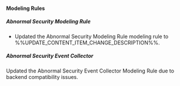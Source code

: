 
#### Modeling Rules

##### Abnormal Security Modeling Rule

- Updated the Abnormal Security Modeling Rule modeling rule to %%UPDATE_CONTENT_ITEM_CHANGE_DESCRIPTION%%.

##### Abnormal Security Event Collector

Updated the Abnormal Security Event Collector Modeling Rule due to backend compatibility issues.
